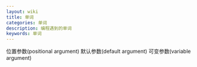 ```yaml
---
layout: wiki
title: 单词
categories: 单词
description: 编程遇到的单词
keywords: 单词
---
```

位置参数(positional argument)
默认参数(default argument)
可变参数(variable argument)